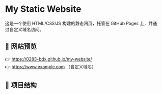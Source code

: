 # My Static Website

这是一个使用 HTML/CSS/JS 构建的静态网页，托管在 GitHub Pages 上，并通过自定义域名访问。

## 🔗 网站预览

👉 https://0283-bdx.github.io/my-website/  
👉 https://www.example.com （自定义域名）

## 📁 项目结构

